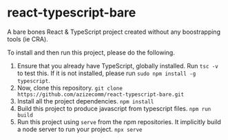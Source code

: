 # react-typescript-bare
A bare bones React &amp; TypeScript project created without any boostrapping tools (ie CRA).

To install and then run this project, please do the following.

1. Ensure that you already have TypeScript, globally installed. Run `tsc -v` to test this. If it is not installed, please run `sudo npm install -g typescript`.
2. Now, clone this repository. `git clone https://github.com/azizecomm/react-typescript-bare.git`
3. Install all the project dependencies. `npm install`
4. Build this project to produce javascript from typescript files. `npm run build`
5. Run this project using `serve` from the npm repositories. It implicitly build a node server to run your project. `npx serve`
